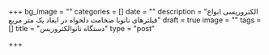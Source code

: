 +++
bg_image = ""
categories = []
date = ""
description = "الکتروریسی انواع فبلترهای نانوبا ضخامت دلخواه در ابعاد یک متر مربع"
draft = true
image = ""
tags = []
title = "دستگاه نانوالکتروریس"
type = "post"

+++

